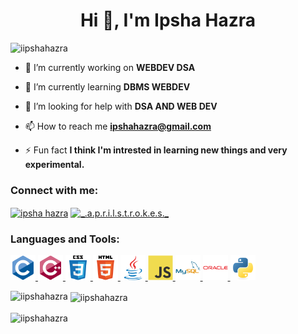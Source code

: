 <h1 align="center">Hi 👋, I'm Ipsha Hazra</h1>
<p align="left"> <img src="https://komarev.com/ghpvc/?username=iipshahazra&label=Profile%20views&color=0e75b6&style=flat" alt="iipshahazra" /> </p>

- 🔭 I’m currently working on **WEBDEV DSA**

- 🌱 I’m currently learning **DBMS WEBDEV**

- 🤝 I’m looking for help with **DSA AND WEB DEV**

- 📫 How to reach me **ipshahazra@gmail.com**

- ⚡ Fun fact **I think I'm intrested in learning new things and very experimental.**

<h3 align="left">Connect with me:</h3>
<p align="left">
<a href="https://fb.com/ipsha hazra" target="blank"><img align="center" src="https://raw.githubusercontent.com/rahuldkjain/github-profile-readme-generator/master/src/images/icons/Social/facebook.svg" alt="ipsha hazra" height="30" width="40" /></a>
<a href="https://instagram.com/_.a.p.r.i.l.s.t.r.o.k.e.s._" target="blank"><img align="center" src="https://raw.githubusercontent.com/rahuldkjain/github-profile-readme-generator/master/src/images/icons/Social/instagram.svg" alt="_.a.p.r.i.l.s.t.r.o.k.e.s._" height="30" width="40" /></a>
</p>

<h3 align="left">Languages and Tools:</h3>
<p align="left"> <a href="https://www.cprogramming.com/" target="_blank" rel="noreferrer"> <img src="https://raw.githubusercontent.com/devicons/devicon/master/icons/c/c-original.svg" alt="c" width="40" height="40"/> </a> <a href="https://www.w3schools.com/cpp/" target="_blank" rel="noreferrer"> <img src="https://raw.githubusercontent.com/devicons/devicon/master/icons/cplusplus/cplusplus-original.svg" alt="cplusplus" width="40" height="40"/> </a> <a href="https://www.w3schools.com/css/" target="_blank" rel="noreferrer"> <img src="https://raw.githubusercontent.com/devicons/devicon/master/icons/css3/css3-original-wordmark.svg" alt="css3" width="40" height="40"/> </a> <a href="https://www.w3.org/html/" target="_blank" rel="noreferrer"> <img src="https://raw.githubusercontent.com/devicons/devicon/master/icons/html5/html5-original-wordmark.svg" alt="html5" width="40" height="40"/> </a> <a href="https://www.java.com" target="_blank" rel="noreferrer"> <img src="https://raw.githubusercontent.com/devicons/devicon/master/icons/java/java-original.svg" alt="java" width="40" height="40"/> </a> <a href="https://developer.mozilla.org/en-US/docs/Web/JavaScript" target="_blank" rel="noreferrer"> <img src="https://raw.githubusercontent.com/devicons/devicon/master/icons/javascript/javascript-original.svg" alt="javascript" width="40" height="40"/> </a> <a href="https://www.mysql.com/" target="_blank" rel="noreferrer"> <img src="https://raw.githubusercontent.com/devicons/devicon/master/icons/mysql/mysql-original-wordmark.svg" alt="mysql" width="40" height="40"/> </a> <a href="https://www.oracle.com/" target="_blank" rel="noreferrer"> <img src="https://raw.githubusercontent.com/devicons/devicon/master/icons/oracle/oracle-original.svg" alt="oracle" width="40" height="40"/> </a> <a href="https://www.python.org" target="_blank" rel="noreferrer"> <img src="https://raw.githubusercontent.com/devicons/devicon/master/icons/python/python-original.svg" alt="python" width="40" height="40"/> </a> </p>

<p><img align="left" src="https://github-readme-stats.vercel.app/api/top-langs?username=iipshahazra&show_icons=true&locale=en&layout=compact" alt="iipshahazra" /></p>

<p>&nbsp;<img align="center" src="https://github-readme-stats.vercel.app/api?username=iipshahazra&show_icons=true&locale=en" alt="iipshahazra" /></p>

<p><img align="center" src="https://github-readme-streak-stats.herokuapp.com/?user=iipshahazra&" alt="iipshahazra" /></p>

